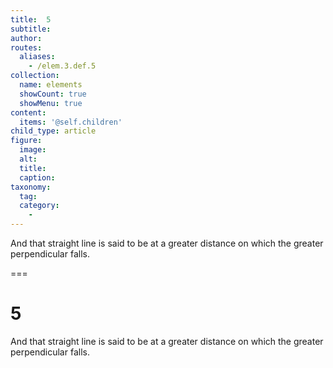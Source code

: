 ```yaml
---
title:  5
subtitle: 
author:
routes:
  aliases:
    - /elem.3.def.5
collection:
  name: elements
  showCount: true
  showMenu: true
content:
  items: '@self.children'
child_type: article
figure:
  image:
  alt:
  title:
  caption:
taxonomy:
  tag:
  category:
    - 
---
```


<p>And that straight line is said to be <hi rend="bold">at a greater distance</hi> on which the greater perpendicular falls.</p>

===

<h1>5</h1>
<p>And that straight line is said to be <span class="bold">at a greater distance</span> on which the greater perpendicular falls.</p>
